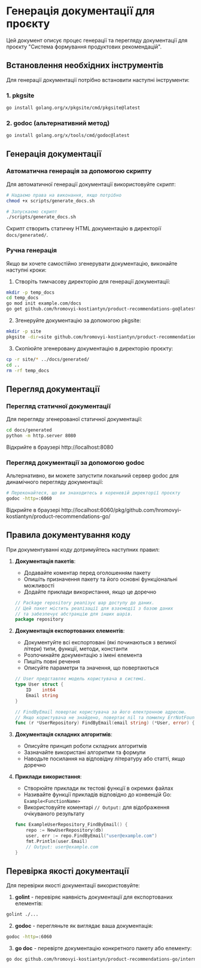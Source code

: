 # Генерація документації для проєкту

Цей документ описує процес генерації та перегляду документації для проєкту "Система формування продуктових рекомендацій".

## Встановлення необхідних інструментів

Для генерації документації потрібно встановити наступні інструменти:

### 1. pkgsite

```bash
go install golang.org/x/pkgsite/cmd/pkgsite@latest
```

### 2. godoc (альтернативний метод)

```bash
go install golang.org/x/tools/cmd/godoc@latest
```

## Генерація документації

### Автоматична генерація за допомогою скрипту

Для автоматичної генерації документації використовуйте скрипт:

```bash
# Надаємо права на виконання, якщо потрібно
chmod +x scripts/generate_docs.sh

# Запускаємо скрипт
./scripts/generate_docs.sh
```

Скрипт створить статичну HTML документацію в директорії `docs/generated/`.

### Ручна генерація

Якщо ви хочете самостійно згенерувати документацію, виконайте наступні кроки:

1. Створіть тимчасову директорію для генерації документації:

```bash
mkdir -p temp_docs
cd temp_docs
go mod init example.com/docs
go get github.com/hromovyi-kostiantyn/product-recommendations-go@latest
```

2. Згенеруйте документацію за допомогою pkgsite:

```bash
mkdir -p site
pkgsite -dir=site github.com/hromovyi-kostiantyn/product-recommendations-go
```

3. Скопіюйте згенеровану документацію в директорію проєкту:

```bash
cp -r site/* ../docs/generated/
cd ..
rm -rf temp_docs
```

## Перегляд документації

### Перегляд статичної документації

Для перегляду згенерованої статичної документації:

```bash
cd docs/generated
python -m http.server 8080
```

Відкрийте в браузері http://localhost:8080

### Перегляд документації за допомогою godoc

Альтернативно, ви можете запустити локальний сервер godoc для динамічного перегляду документації:

```bash
# Переконайтеся, що ви знаходитесь в кореневій директорії проєкту
godoc -http=:6060
```

Відкрийте в браузері http://localhost:6060/pkg/github.com/hromovyi-kostiantyn/product-recommendations-go/

## Правила документування коду

При документуванні коду дотримуйтесь наступних правил:

1. **Документація пакетів**:
    - Додавайте коментар перед оголошенням пакету
    - Опишіть призначення пакету та його основні функціональні можливості
    - Додайте приклади використання, якщо це доречно

   ```go
   // Package repository реалізує шар доступу до даних.
   // Цей пакет містить реалізації для взаємодії з базою даних
   // та забезпечує абстракцію для інших шарів.
   package repository
   ```

2. **Документація експортованих елементів**:
    - Документуйте всі експортовані (які починаються з великої літери) типи, функції, методи, константи
    - Розпочинайте документацію з імені елемента
    - Пишіть повні речення
    - Описуйте параметри та значення, що повертаються

   ```go
   // User представляє модель користувача в системі.
   type User struct {
       ID    int64
       Email string
   }

   // FindByEmail повертає користувача за його електронною адресою.
   // Якщо користувача не знайдено, повертає nil та помилку ErrNotFound.
   func (r *UserRepository) FindByEmail(email string) (*User, error) {
   ```

3. **Документація складних алгоритмів**:
    - Описуйте принцип роботи складних алгоритмів
    - Зазначайте використані алгоритми та формули
    - Наводьте посилання на відповідну літературу або статті, якщо доречно

4. **Приклади використання**:
    - Створюйте приклади як тестові функції в окремих файлах
    - Називайте функції прикладів відповідно до конвенцій Go: `Example<FunctionName>`
    - Використовуйте коментарі `// Output:` для відображення очікуваного результату

   ```go
   func ExampleUserRepository_FindByEmail() {
       repo := NewUserRepository(db)
       user, err := repo.FindByEmail("user@example.com")
       fmt.Println(user.Email)
       // Output: user@example.com
   }
   ```

## Перевірка якості документації

Для перевірки якості документації використовуйте:

1. **golint** - перевіряє наявність документації для експортованих елементів:

```bash
golint ./...
```

2. **godoc** - перегляньте як виглядає ваша документація:

```bash
godoc -http=:6060
```

3. **go doc** - перевірте документацію конкретного пакету або елементу:

```bash
go doc github.com/hromovyi-kostiantyn/product-recommendations-go/internal/service
```